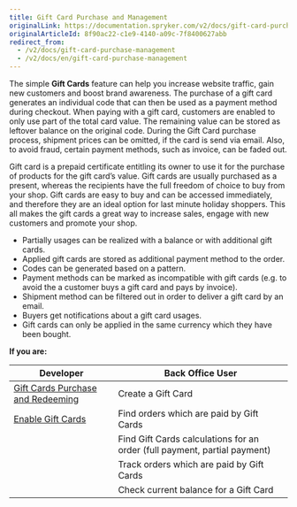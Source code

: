 ```yaml
---
title: Gift Card Purchase and Management
originalLink: https://documentation.spryker.com/v2/docs/gift-card-purchase-management
originalArticleId: 8f90ac22-c1e9-4140-a09c-7f8400627abb
redirect_from:
  - /v2/docs/gift-card-purchase-management
  - /v2/docs/en/gift-card-purchase-management
---
```


The simple **Gift Cards** feature can help you increase website traffic, gain new customers and boost brand awareness. The purchase of a gift card generates an individual code that can then be used as a payment method during checkout. When paying with a gift card, customers are enabled to only use part of the total card value. The remaining value can be stored as leftover balance on the original code. During the Gift Card purchase process, shipment prices can be omitted, if the card is send via email. Also, to avoid fraud, certain payment methods, such as invoice, can be faded out.

Gift card is a prepaid certificate entitling its owner to use it for the purchase of products for the gift card’s value. Gift cards are usually purchased as a present, whereas the recipients have the full freedom of choice to buy from your shop. Gift cards are easy to buy and can be accessed immediately, and therefore they are an ideal option for last minute holiday shoppers. This all makes the gift cards a great way to increase sales, engage with new customers and promote your shop.

* Partially usages can be realized with a balance or with additional gift cards.
* Applied gift cards are stored as additional payment method to the order.
* Codes can be generated based on a pattern.
* Payment methods can be marked as incompatible with gift cards (e.g. to avoid the a customer buys a gift card and pays by invoice).
* Shipment method can be filtered out in order to deliver a gift card by an email.
* Buyers get notifications about a gift card usages.
* Gift cards can only be applied in the same currency which they have been bought.

**If you are:**

| Developer | Back Office User |
| --- | --- |
| [Gift Cards Purchase and Redeeming](/docs/scos/user/features/{{page.version}}/gift-card-purchase-and-management/gift-cards-purchase-and-redeeming.html) | Create a Gift Card |
| [Enable Gift Cards](/docs/scos/dev/migration-and-integration/{{page.version}}/feature-integration-guides/enabling-gift-cards.html) | Find orders which are paid by Gift Cards |
|  |Find Gift Cards calculations for an order (full payment, partial payment)|
||Track orders which are paid by Gift Cards|
||Check current balance for a Gift Card |
